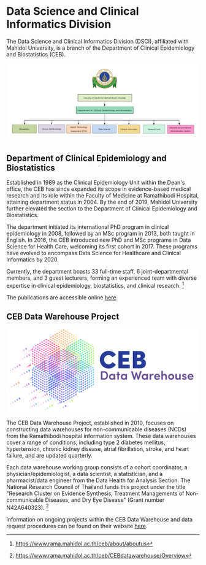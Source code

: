 # Data Science and Clinical Informatics Division

The Data Science and Clinical Informatics Division (DSCI), affiliated with Mahidol University, is a branch of the Department of Clinical Epidemiology and Biostatistics (CEB). 

![CEB organization chart](assets\images\CEB_organization_chart_240116.png)

## Department of Clinical Epidemiology and Biostatistics

Established in 1989 as the Clinical Epidemiology Unit within the Dean's office, the CEB has since expanded its scope in evidence-based medical research and its role within the Faculty of Medicine at Ramathibodi Hospital, attaining department status in 2004. By the end of 2019, Mahidol University further elevated the section to the Department of Clinical Epidemiology and Biostatistics.

The department initiated its international PhD program in clinical epidemiology in 2008, followed by an MSc program in 2013, both taught in English. In 2016, the CEB introduced new PhD and MSc programs in Data Science for Health Care, welcoming its first cohort in 2017. These programs have evolved to encompass Data Science for Healthcare and Clinical Informatics by 2020.

Currently, the department boasts 33 full-time staff, 6 joint-departmental members, and 3 guest lecturers, forming an experienced team with diverse expertise in clinical epidemiology, biostatistics, and clinical research. [^1]

The publications are accessible online [here](https://www.rama.mahidol.ac.th/ceb/publications). 

## CEB Data Warehouse Project

![CEB Data Warehouse Project](assets\images\CEB-DataWarehouse_logo_240116.png)

The CEB Data Warehouse Project, established in 2010, focuses on constructing data warehouses for non-communicable diseases (NCDs) from the Ramathibodi hospital information system. These data warehouses cover a range of conditions, including type 2 diabetes mellitus, hypertension, chronic kidney disease, atrial fibrillation, stroke, and heart failure, and are updated quarterly.

Each data warehouse working group consists of a cohort coordinator, a physician/epidemiologist, a data scientist, a statistician, and a pharmacist/data engineer from the Data Health for Analysis Section. The National Research Council of Thailand funds this project under the title "Research Cluster on Evidence Synthesis, Treatment Managements of Non-communicable Diseases, and Dry Eye Disease" (Grant number N42A640323). [^2]

Information on ongoing projects within the CEB Data Warehouse and data request procedures can be found on their website [here](https://www.rama.mahidol.ac.th/ceb/CEBdatawarehouse/Submittheproposal).

[^1]: https://www.rama.mahidol.ac.th/ceb/about/aboutus
[^2]: https://www.rama.mahidol.ac.th/ceb/CEBdatawarehouse/Overview